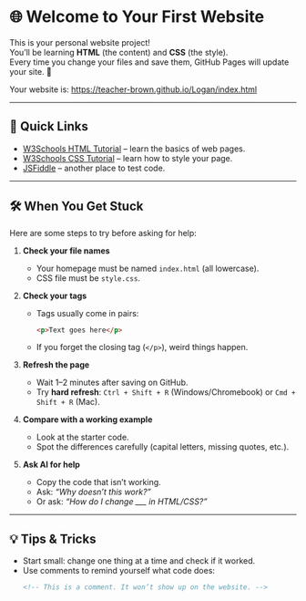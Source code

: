 # 🌐 Welcome to Your First Website

This is your personal website project!  
You’ll be learning **HTML** (the content) and **CSS** (the style).  
Every time you change your files and save them, GitHub Pages will update your site. 🎉  

Your website is: https://teacher-brown.github.io/Logan/index.html

---

## 🚀 Quick Links

- [W3Schools HTML Tutorial](https://www.w3schools.com/html/) – learn the basics of web pages.  
- [W3Schools CSS Tutorial](https://www.w3schools.com/css/) – learn how to style your page.  
- [JSFiddle](https://jsfiddle.net/) – another place to test code.  

---

## 🛠️ When You Get Stuck

Here are some steps to try before asking for help:

1. **Check your file names**  
   - Your homepage must be named `index.html` (all lowercase).  
   - CSS file must be `style.css`.  

2. **Check your tags**  
   - Tags usually come in pairs:  
     ```html
     <p>Text goes here</p>
     ```  
   - If you forget the closing tag (`</p>`), weird things happen.  

3. **Refresh the page**  
   - Wait 1–2 minutes after saving on GitHub.  
   - Try **hard refresh**: `Ctrl + Shift + R` (Windows/Chromebook) or `Cmd + Shift + R` (Mac).  

4. **Compare with a working example**  
   - Look at the starter code.  
   - Spot the differences carefully (capital letters, missing quotes, etc.).  

5. **Ask AI for help**  
   - Copy the code that isn’t working.  
   - Ask: *“Why doesn’t this work?”*  
   - Or ask: *“How do I change ___ in HTML/CSS?”*  

---

## 💡 Tips & Tricks

- Start small: change one thing at a time and check if it worked.  
- Use comments to remind yourself what code does:  
  ```html
  <!-- This is a comment. It won’t show up on the website. -->

